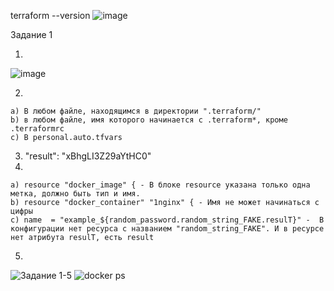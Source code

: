 terraform --version
![image](https://github.com/user-attachments/assets/2c4f4a5d-870d-4877-9a7a-0243b5b98338)

Задание 1

  1.
  ![image](https://github.com/user-attachments/assets/bd1c81f5-5951-439d-84bf-014f2557d89c)

  2.
    a) В любом файле, находящимся в директории ".terraform/"
    b) в любом файле, имя которого начинается с .terraform*, кроме .terraformrc
    c) В personal.auto.tfvars 
  3. "result": "xBhgLI3Z29aYtHC0"
  4.
    a) resource "docker_image" { - В блоке resource указана только одна метка, должно быть тип и имя.
    b) resource "docker_container" "1nginx" { - Имя не может начинаться с цифры
    c) name  = "example_${random_password.random_string_FAKE.resulT}" -  В конфигурации нет ресурса с названием "random_string_FAKE". И в ресурсе нет атрибута resulT, есть result

  5.
![Задание 1-5](https://github.com/user-attachments/assets/cffbc7ed-ac6a-45d2-9c9c-ba8e2f90a8e2)
![docker ps](https://github.com/user-attachments/assets/995bad81-e891-493e-b4cb-822feb5484a9)
